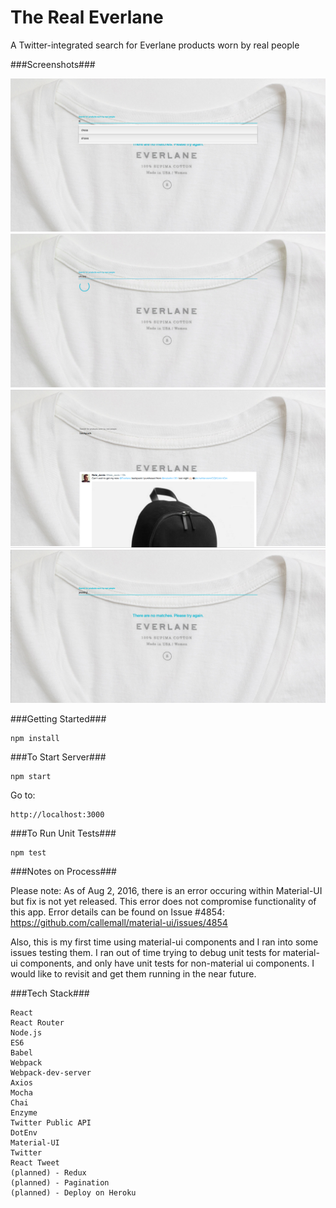 # The Real Everlane
A Twitter-integrated search for Everlane products worn by real people

###Screenshots###

<span width="30px" height="30px"><img src="./src/images/Screenshot2.png"></span>
<span width="30px" height="30px"><img src="./src/images/Screenshot4.png"></span>
<span width="30px" height="30px"><img src="./src/images/Screenshot3.png"></span>
<span width="30px" height="30px"><img src="./src/images/Screenshot5.png"></span>


###Getting Started###

	npm install

###To Start Server###

    npm start

Go to:

    http://localhost:3000

###To Run Unit Tests###

    npm test

###Notes on Process###

Please note: As of Aug 2, 2016, there is an error occuring within Material-UI but fix is not yet released. This error does not compromise functionality of this app. Error details can be found on Issue #4854: https://github.com/callemall/material-ui/issues/4854

Also, this is my first time using material-ui components and I ran into some issues testing them. I ran out of time trying to debug unit tests for material-ui components, and only have unit tests for non-material ui components. I would like to revisit and get them running in the near future. 

###Tech Stack###

    React
    React Router
    Node.js
    ES6
    Babel
    Webpack
    Webpack-dev-server
    Axios
    Mocha
    Chai
    Enzyme
    Twitter Public API
    DotEnv
    Material-UI
    Twitter
    React Tweet
    (planned) - Redux
    (planned) - Pagination
    (planned) - Deploy on Heroku